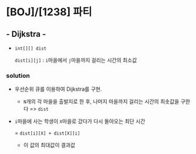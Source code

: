 # [BOJ]/[1238] 파티

## - Dijkstra -

* `int[][] dist`

  `dist[i][j]` : `i`마을에서 `j`마을까지 걸리는 시간의 최소값

### solution

* 우선순위 큐를 이용하여 Dijkstra를 구현.

  * `N`개의 각 마을을 출발지로 한 후, 나머지 마을까지 걸리는 시간의 최솟값을 구한다 => `dist`

* `i`마을에 사는 학생이 `X`마을로 갔다가 다시 돌아오는 최단 시간

  = `dist[i][X] + dist[X][i]`

  * 이 값의 최대값이 결과값